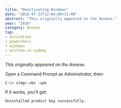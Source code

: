 ```yaml
---
title: "Deactivating Windows"
date: "2016-07-23T12:04:00+11:00"
abstract: "This originally appeared on the Annexe."
year: "2016"
category: Annexe
tag:
- activation
- powershell
- windows
- written-in-sydney
---
```

*This originally appeared on the Annexe.*

Open a Command Prompt as Administrator, then:

    C:\> slmgr.vbs -upk

If it works, you'll get:

    Uninstalled product key successfully.

